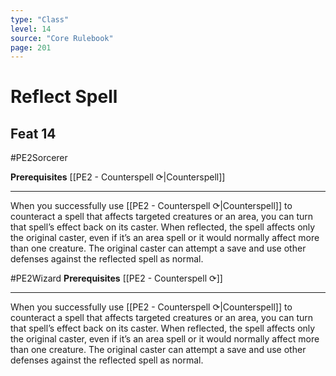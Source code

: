 ```yaml
---
type: "Class"
level: 14
source: "Core Rulebook"
page: 201
---
```

# Reflect Spell
## Feat 14
#PE2Sorcerer

**Prerequisites** [[PE2 - Counterspell ⟳|Counterspell]]

---
When you successfully use [[PE2 - Counterspell ⟳|Counterspell]] to counteract a spell that affects targeted creatures or an area, you can turn that spell’s effect back on its caster. When reflected, the spell affects only the original caster, even if it’s an area spell or it would normally affect more than one creature. The original caster can attempt a save and use other defenses against the reflected spell as normal.

#PE2Wizard 
**Prerequisites** [[PE2 - Counterspell ⟳]]

---
When you successfully use [[PE2 - Counterspell ⟳|Counterspell]] to counteract a spell that affects targeted creatures or an area, you can turn that spell’s effect back on its caster. When reflected, the spell affects only the original caster, even if it’s an area spell or it would normally affect more than one creature. The original caster can attempt a save and use other defenses against the reflected spell as normal.